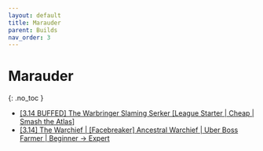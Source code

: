 ```yaml
---
layout: default
title: Marauder
parent: Builds
nav_order: 3
---
```


# Marauder
{: .no_toc }

 -  <a href="https://www.pathofexile.com/forum/view-thread/2618769" target="_blank">[3.14 BUFFED] The Warbringer Slaming Serker [League Starter | Cheap | Smash the Atlas]</a>
 -  <a href="https://www.pathofexile.com/forum/view-thread/1694250" target="_blank">[3.14] The Warchief | [Facebreaker] Ancestral Warchief | Uber Boss Farmer | Beginner -> Expert</a>
